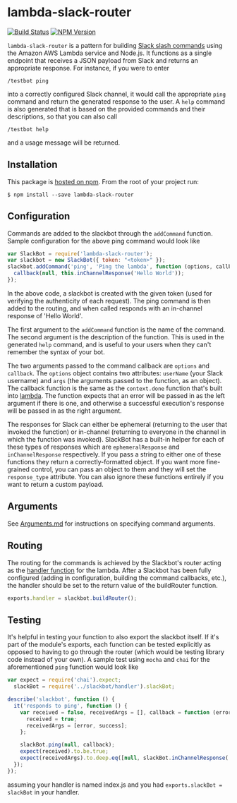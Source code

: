# lambda-slack-router

[![Build Status](https://travis-ci.org/localytics/lambda-slack-router.svg?branch=master)](https://travis-ci.org/localytics/lambda-slack-router)
[![NPM Version](https://img.shields.io/npm/v/lambda-slack-router.svg)](https://www.npmjs.com/package/lambda-slack-router)

`lambda-slack-router` is a pattern for building [Slack slash commands](https://api.slack.com/slash-commands) using the Amazon AWS Lambda service and Node.js. It functions as a single endpoint that receives a JSON payload from Slack and returns an appropriate response. For instance, if you were to enter

    /testbot ping

into a correctly configured Slack channel, it would call the appropriate `ping` command and return the generated response to the user. A `help` command is also generated that is based on the provided commands and their descriptions, so that you can also call

    /testbot help

and a usage message will be returned.

## Installation

This package is [hosted on npm](https://www.npmjs.com/package/lambda-slack-router). From the root of your project run:

    $ npm install --save lambda-slack-router

## Configuration

Commands are added to the slackbot through the `addCommand` function. Sample configuration for the above ping command would look like

```javascript
var SlackBot = require('lambda-slack-router');
var slackbot = new SlackBot({ token: "<token>" });
slackbot.addCommand('ping', 'Ping the lambda', function (options, callback) {
  callback(null, this.inChannelResponse('Hello World'));
});
```

In the above code, a slackbot is created with the given token (used for verifying the authenticity of each request). The ping command is then added to the routing, and when called responds with an in-channel response of 'Hello World'.

The first argument to the `addCommand` function is the name of the command. The second argument is the description of the function. This is used in the generated `help` command, and is useful to your users when they can't remember the syntax of your bot.

The two arguments passed to the command callback are `options` and `callback`. The `options` object contains two attributes: `userName` (your Slack username) and `args` (the arguments passed to the function, as an object). The callback function is the same as the `context.done` function that's built into [lambda](http://docs.aws.amazon.com/lambda/latest/dg/nodejs-prog-model-context.html). The function expects that an error will be passed in as the left argument if there is one, and otherwise a successful execution's response will be passed in as the right argument.

The responses for Slack can either be ephemeral (returning to the user that invoked the function) or in-channel (returning to everyone in the channel in which the function was invoked). SlackBot has a built-in helper for each of these types of responses which are `ephemeralResponse` and `inChannelResponse` respectively. If you pass a string to either one of these functions they return a correctly-formatted object. If you want more fine-grained control, you can pass an object to them and they will set the `response_type` attribute. You can also ignore these functions entirely if you want to return a custom payload.

## Arguments

See [Arguments.md](doc/Arguments.md) for instructions on specifying command arguments.

## Routing

The routing for the commands is achieved by the Slackbot's router acting as the [handler function](http://docs.aws.amazon.com/lambda/latest/dg/nodejs-prog-model-handler.html) for the lambda. After a Slackbot has been fully configured (adding in configuration, building the command callbacks, etc.), the handler should be set to the return value of the buildRouter function.

```javascript
exports.handler = slackbot.buildRouter();
```

## Testing

It's helpful in testing your function to also export the slackbot itself. If it's part of the module's exports, each function can be tested explicitly as opposed to having to go through the router (which would be testing library code instead of your own). A sample test using `mocha` and `chai` for the aforementioned `ping` function would look like

```javascript
var expect = require('chai').expect;
  slackBot = require('../slackbot/handler').slackBot;

describe('slackbot', function () {
  it('responds to ping', function () {
    var received = false, receivedArgs = [], callback = function (error, success) {
      received = true;
      receivedArgs = [error, success];
    };

    slackBot.ping(null, callback);
    expect(received).to.be.true;
    expect(receivedArgs).to.deep.eq([null, slackBot.inChannelResponse('Hello World')]);
  });
});
```

assuming your handler is named index.js and you had `exports.slackBot = slackBot` in your handler.
